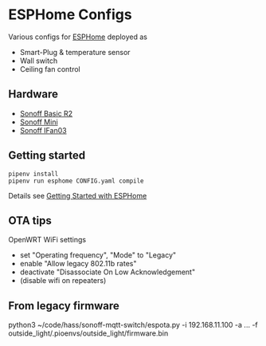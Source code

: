 # ESPHome Configs

Various configs for [ESPHome](https://esphome.io/) deployed as

* Smart-Plug & temperature sensor
* Wall switch
* Ceiling fan control

## Hardware

* [Sonoff Basic R2](https://sonoff.tech/product/wifi-diy-smart-switches/basicr2)
* [Sonoff Mini](https://sonoff.tech/product/wifi-diy-smart-switches/sonoff-mini)
* [Sonoff IFan03](https://sonoff.tech/product/wifi-diy-smart-switches/ifan03)

## Getting started

```shell
pipenv install
pipenv run esphome CONFIG.yaml compile
```
Details see [Getting Started with ESPHome](https://esphome.io/guides/getting_started_command_line.html)

## OTA tips

OpenWRT WiFi settings

* set "Operating frequency", "Mode" to "Legacy"
* enable "Allow legacy 802.11b rates"
* deactivate "Disassociate On Low Acknowledgement"
* (disable wifi on repeaters)

## From legacy firmware

python3 ~/code/hass/sonoff-mqtt-switch/espota.py -i 192.168.11.100 -a ... -f outside_light/.pioenvs/outside_light/firmware.bin
